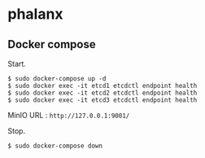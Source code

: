 # phalanx


## Docker compose

Start.

```shell script
$ sudo docker-compose up -d
$ sudo docker exec -it etcd1 etcdctl endpoint health
$ sudo docker exec -it etcd2 etcdctl endpoint health
$ sudo docker exec -it etcd3 etcdctl endpoint health
```

MinIO URL : `http://127.0.0.1:9001/`

Stop.

```shell script
$ sudo docker-compose down
```
